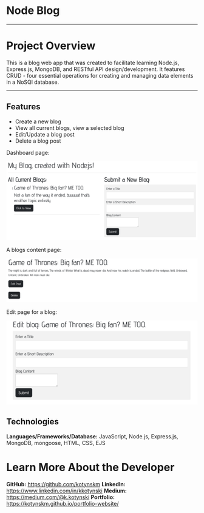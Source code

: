 # Node Blog

---

# Project Overview

This is a blog web app that was created to facilitate learning Node.js, Express.js, MongoDB, and RESTful API design/development. It features CRUD - four essential operations for creating and managing data elements in a NoSQl database.

---

## Features

- Create a new blog
- View all current blogs, view a selected blog
- Edit/Update a blog post
- Delete a blog post

Dashboard page:

<img src="/public/img/dash.png">

A blogs content page:

<img src="/public/img/blog.png">

Edit page for a blog:

<img src="/public/img/edit.png">

## Technologies

**Languages/Frameworks/Database:** JavaScript, Node.js, Express.js, MongoDB, mongoose, HTML, CSS, EJS

# <a name="about"></a>Learn More About the Developer

**GitHub:** https://github.com/kotynskm
**LinkedIn:** https://www.linkedin.com/in/kkotynski
**Medium:** https://medium.com/@k.kotynski
**Portfolio:** https://kotynskm.github.io/portfolio-website/
